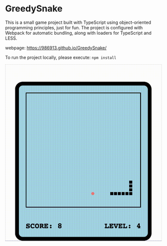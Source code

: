 # GreedySnake

This is a small game project built with TypeScript using object-oriented programming principles, just for fun. The project is configured with Webpack for automatic bundling, along with loaders for TypeScript and LESS.

webpage: https://986913.github.io/GreedySnake/

To run the project locally, please execute: `npm install`

![snakegif](./src/gif/snake.gif)
